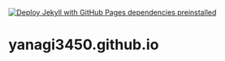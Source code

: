 [![Deploy Jekyll with GitHub Pages dependencies preinstalled](https://github.com/Yanagi3456/yanagi3450.github.io/actions/workflows/jekyll-gh-pages.yml/badge.svg)](https://github.com/Yanagi3456/yanagi3450.github.io/actions/workflows/jekyll-gh-pages.yml)

# yanagi3450.github.io
